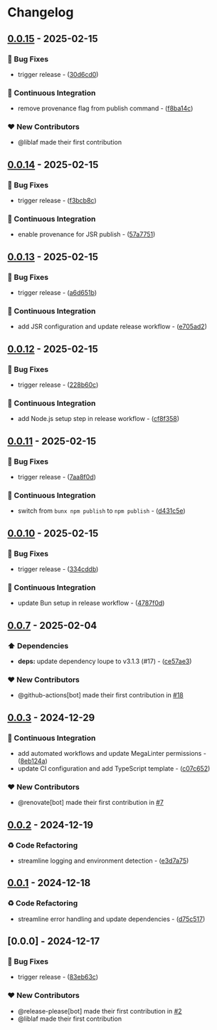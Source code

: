 # Changelog

## [0.0.15](https://github.com/liblaf/utils.ts/compare/v0.0.14..v0.0.15) - 2025-02-15

### 🐛 Bug Fixes

- trigger release - ([30d6cd0](https://github.com/liblaf/utils.ts/commit/30d6cd03740c88672fec0e1d2bb113fc64656099))

### 🔧 Continuous Integration

- remove provenance flag from publish command - ([f8ba14c](https://github.com/liblaf/utils.ts/commit/f8ba14cf2b358f53d8bd2bb2f50f091a039d4636))

### ❤️ New Contributors

- @liblaf made their first contribution

## [0.0.14](https://github.com/liblaf/utils.ts/compare/v0.0.13..v0.0.14) - 2025-02-15

### 🐛 Bug Fixes

- trigger release - ([f3bcb8c](https://github.com/liblaf/utils.ts/commit/f3bcb8c9dbb6962f5d64f9d86fa86cf371232f63))

### 🔧 Continuous Integration

- enable provenance for JSR publish - ([57a7751](https://github.com/liblaf/utils.ts/commit/57a7751252d868f99a736ea8f7e52c3ee2c0c9f8))

## [0.0.13](https://github.com/liblaf/utils.ts/compare/v0.0.12..v0.0.13) - 2025-02-15

### 🐛 Bug Fixes

- trigger release - ([a6d651b](https://github.com/liblaf/utils.ts/commit/a6d651b4205888133b25703b91eb2875bfb345b2))

### 🔧 Continuous Integration

- add JSR configuration and update release workflow - ([e705ad2](https://github.com/liblaf/utils.ts/commit/e705ad233459fbd5b7e9f0defa264cecd4a5e954))

## [0.0.12](https://github.com/liblaf/utils.ts/compare/v0.0.11..v0.0.12) - 2025-02-15

### 🐛 Bug Fixes

- trigger release - ([228b60c](https://github.com/liblaf/utils.ts/commit/228b60cc958e46d3a0d87bbef7f7c1ecf82aa2d6))

### 🔧 Continuous Integration

- add Node.js setup step in release workflow - ([cf8f358](https://github.com/liblaf/utils.ts/commit/cf8f35888817922411b7c1ab988cc4ed4280ed86))

## [0.0.11](https://github.com/liblaf/utils.ts/compare/v0.0.10..v0.0.11) - 2025-02-15

### 🐛 Bug Fixes

- trigger release - ([7aa8f0d](https://github.com/liblaf/utils.ts/commit/7aa8f0d223317b599871fde8bf594c1c31d5b6be))

### 🔧 Continuous Integration

- switch from `bunx npm publish` to `npm publish` - ([d431c5e](https://github.com/liblaf/utils.ts/commit/d431c5e0178acc5f0fd705c0fe5cc9a8c181a26c))

## [0.0.10](https://github.com/liblaf/utils.ts/compare/v0.0.8..v0.0.10) - 2025-02-15

### 🐛 Bug Fixes

- trigger release - ([334cddb](https://github.com/liblaf/utils.ts/commit/334cddbef478d0203d3e680c559f26a084c9ef91))

### 🔧 Continuous Integration

- update Bun setup in release workflow - ([4787f0d](https://github.com/liblaf/utils.ts/commit/4787f0d48423cbb89da61aba9a3e8e19c25586db))

## [0.0.7](https://github.com/liblaf/utils.ts/compare/v0.0.6..v0.0.7) - 2025-02-04

### ⬆️ Dependencies

- **deps:** update dependency loupe to v3.1.3 (#17) - ([ce57ae3](https://github.com/liblaf/utils.ts/commit/ce57ae3d117bb3bfe6b3a008477621e2ab5bed35))

### ❤️ New Contributors

- @github-actions[bot] made their first contribution in [#18](https://github.com/liblaf/utils.ts/pull/18)

## [0.0.3](https://github.com/liblaf/utils.ts/compare/v0.0.2..v0.0.3) - 2024-12-29

### 🔧 Continuous Integration

- add automated workflows and update MegaLinter permissions - ([8eb124a](https://github.com/liblaf/utils.ts/commit/8eb124a18a30373e8807dcc43b385e0c58c64c2b))
- update CI configuration and add TypeScript template - ([c07c652](https://github.com/liblaf/utils.ts/commit/c07c6525b955dd6e79238daef6271b7f3c15d672))

### ❤️ New Contributors

- @renovate[bot] made their first contribution in [#7](https://github.com/liblaf/utils.ts/pull/7)

## [0.0.2](https://github.com/liblaf/utils.ts/compare/v0.0.1..v0.0.2) - 2024-12-19

### ♻ Code Refactoring

- streamline logging and environment detection - ([e3d7a75](https://github.com/liblaf/utils.ts/commit/e3d7a75436b2a30ed5ade656c12f61fa81cf8c32))

## [0.0.1](https://github.com/liblaf/utils.ts/compare/v0.0.0..v0.0.1) - 2024-12-18

### ♻ Code Refactoring

- streamline error handling and update dependencies - ([d75c517](https://github.com/liblaf/utils.ts/commit/d75c517dd0a4355dea9247cc530626ec02eed12e))

## [0.0.0] - 2024-12-17

### 🐛 Bug Fixes

- trigger release - ([83eb63c](https://github.com/liblaf/utils.ts/commit/83eb63c976a6255212ae5f9b99b7b762b473ffb1))

### ❤️ New Contributors

- @release-please[bot] made their first contribution in [#2](https://github.com/liblaf/utils.ts/pull/2)
- @liblaf made their first contribution
